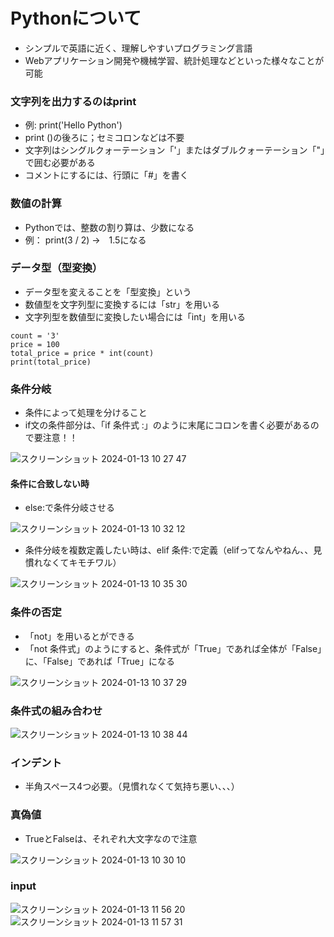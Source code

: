 # Pythonについて
- シンプルで英語に近く、理解しやすいプログラミング言語
- Webアプリケーション開発や機械学習、統計処理などといった様々なことが可能
### 文字列を出力するのはprint
- 例: print('Hello Python')
- print ()の後ろに；セミコロンなどは不要
- 文字列はシングルクォーテーション「'」またはダブルクォーテーション「"」で囲む必要がある
- コメントにするには、行頭に「#」を書く

### 数値の計算
- Pythonでは、整数の割り算は、少数になる
- 例： print(3 / 2) →　1.5になる

### データ型（型変換）
- データ型を変えることを「型変換」という
- 数値型を文字列型に変換するには「str」を用いる
- 文字列型を数値型に変換したい場合には「int」を用いる
```
count = '3'
price = 100
total_price = price * int(count)
print(total_price)
```
### 条件分岐
- 条件によって処理を分けること
- if文の条件部分は、「if 条件式 :」のように末尾にコロンを書く必要があるので要注意！！

![スクリーンショット 2024-01-13 10 27 47](https://github.com/ti-hiro/TIL/assets/154767207/f2b25d89-c924-4afd-b269-0d50b54feea6)
#### 条件に合致しない時
- else:で条件分岐させる

![スクリーンショット 2024-01-13 10 32 12](https://github.com/ti-hiro/TIL/assets/154767207/344f3937-37bb-480b-ada6-9d477693ea13)

- 条件分岐を複数定義したい時は、elif 条件:で定義（elifってなんやねん、、見慣れなくてキモチワル）

![スクリーンショット 2024-01-13 10 35 30](https://github.com/ti-hiro/TIL/assets/154767207/6e0ade98-d110-41ec-bd5d-633173efa0ec)

### 条件の否定
- 「not」を用いるとができる
- 「not 条件式」のようにすると、条件式が「True」であれば全体が「False」に、「False」であれば「True」になる

![スクリーンショット 2024-01-13 10 37 29](https://github.com/ti-hiro/TIL/assets/154767207/a5ede1f8-48a9-47a3-9c4b-714bde6397a2)

### 条件式の組み合わせ
![スクリーンショット 2024-01-13 10 38 44](https://github.com/ti-hiro/TIL/assets/154767207/5ba315a7-e003-4528-9ef8-3640e21ea542)


### インデント
- 半角スペース4つ必要。（見慣れなくて気持ち悪い、、、）

### 真偽値
- TrueとFalseは、それぞれ大文字なので注意

![スクリーンショット 2024-01-13 10 30 10](https://github.com/ti-hiro/TIL/assets/154767207/34096490-fb36-431c-8180-5184a2db9cf4)

### input
![スクリーンショット 2024-01-13 11 56 20](https://github.com/ti-hiro/TIL/assets/154767207/6337c7ae-b8e5-4f49-a35b-a23054c04a2c)
![スクリーンショット 2024-01-13 11 57 31](https://github.com/ti-hiro/TIL/assets/154767207/60f22569-af8d-4687-ae00-2f6a51497e9e)
